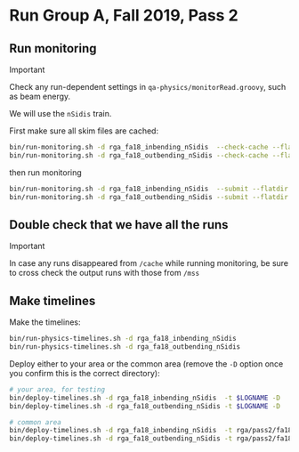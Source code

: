 # Run Group A, Fall 2019, Pass 2

## Run monitoring

> [!IMPORTANT]
> Check any run-dependent settings in `qa-physics/monitorRead.groovy`, such as beam energy.

We will use the `nSidis` train.

First make sure all skim files are cached:
```bash
bin/run-monitoring.sh -d rga_fa18_inbending_nSidis  --check-cache --flatdir --focus-physics /cache/clas12/rg-a/production/recon/fall2018/torus-1/pass2/main/train/nSidis
bin/run-monitoring.sh -d rga_fa18_outbending_nSidis --check-cache --flatdir --focus-physics /cache/clas12/rg-a/production/recon/fall2018/torus+1/pass2/train/nSidis
```
then run monitoring
```bash
bin/run-monitoring.sh -d rga_fa18_inbending_nSidis  --submit --flatdir --focus-physics /cache/clas12/rg-a/production/recon/fall2018/torus-1/pass2/main/train/nSidis
bin/run-monitoring.sh -d rga_fa18_outbending_nSidis --submit --flatdir --focus-physics /cache/clas12/rg-a/production/recon/fall2018/torus+1/pass2/train/nSidis
```

## Double check that we have all the runs

> [!IMPORTANT]
> In case any runs disappeared from `/cache` while running monitoring, be sure to cross check the output
> runs with those from `/mss`

## Make timelines

Make the timelines:
```bash
bin/run-physics-timelines.sh -d rga_fa18_inbending_nSidis
bin/run-physics-timelines.sh -d rga_fa18_outbending_nSidis
```

Deploy either to your area or the common area (remove the `-D` option once you confirm this is the correct directory):
```bash
# your area, for testing
bin/deploy-timelines.sh -d rga_fa18_inbending_nSidis  -t $LOGNAME -D
bin/deploy-timelines.sh -d rga_fa18_outbending_nSidis -t $LOGNAME -D

# common area
bin/deploy-timelines.sh -d rga_fa18_inbending_nSidis  -t rga/pass2/fa18_inbending  -D
bin/deploy-timelines.sh -d rga_fa18_outbending_nSidis -t rga/pass2/fa18_outbending -D
```
